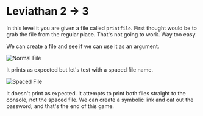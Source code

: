 # Leviathan 2 -> 3
In this level it you are given a file called `printfile`. First thought would be to grab the file from the regular place. That's not going to work. Way too easy. 

We can create a file and see if we can use it as an argument.

![Normal File]()

It prints as expected but let's test with a spaced file name.

![Spaced File]()

It doesn't print as expected. It attempts to print both files straight to the console, not the spaced file. We can create a symbolic link and cat out the password; and that's the end of this game.
